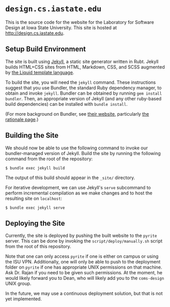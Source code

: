 # `design.cs.iastate.edu`

This is the source code for the website for the Laboratory for Software Design
at Iowa State University. This site is hosted at http://design.cs.iastate.edu. 


## Setup Build Environment

The site is built using [Jekyll](https://jekyllrb.com/), a static site
generator written in Rubt. Jekyll builds HTML+CSS sites from HTML, Markdown,
CSS, and SCSS augmented by [the Liquid template
language](https://shopify.github.io/liquid/).

To build the site, you will need the `jekyll` command. These instructions
suggest that you use Bundler, the standard Ruby dependency manager, to obtain
and invoke `jekyll`. Bundler can be obtained by running `gem install bundler`.
Then, an appropriate version of Jekyll (and any other ruby-based build
dependencies) can be installed with `bundle install`.

(For more background on Bundler, see [their website](https://bundler.io),
particularly [the rationale page](https://bundler.io/rationale.html).)


## Building the Site

We should now be able to use the following command to invoke our
bundler-managed version of Jekyll. Build the site by running the following
command from the root of the repository:

```
$ bundle exec jekyll build
```

The output of this build should appear in the `_site/` directory.

For iterative development, we can use Jekyll's `serve` subcommand to perform
incremental compilation as we make changes and to host the resulting site on
`localhost`:

```
$ bundle exec jekyll serve
```


## Deploying the Site

Currently, the site is deployed by pushing the built website to the `pyrite`
server. This can be done by invoking the `script/deploy/manually.sh` script
from the root of this repository.

Note that one can only access `pyrite` if one is either on campus or using the
ISU VPN. Additionally, one will only be able to push to the deployment folder
on `pyrite` if one has appropriate UNIX permissions on that machine. Ask Dr.
Rajan if you need to be given such permissions. At the moment, he would likely
forward you to Dean, who will likely add you to the `coms-design` UNIX group.

In the future, we may use a continuous deployment solution, but that is not yet
implemented.
